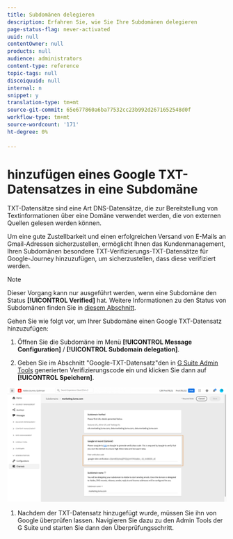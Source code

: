 ```yaml
---
title: Subdomänen delegieren
description: Erfahren Sie, wie Sie Ihre Subdomänen delegieren
page-status-flag: never-activated
uuid: null
contentOwner: null
products: null
audience: administrators
content-type: reference
topic-tags: null
discoiquuid: null
internal: n
snippet: y
translation-type: tm+mt
source-git-commit: 65e677860a6ba77532cc23b992d2671652548d0f
workflow-type: tm+mt
source-wordcount: '171'
ht-degree: 0%

---
```



# hinzufügen eines Google TXT-Datensatzes in eine Subdomäne

TXT-Datensätze sind eine Art DNS-Datensätze, die zur Bereitstellung von Textinformationen über eine Domäne verwendet werden, die von externen Quellen gelesen werden können.

Um eine gute Zustellbarkeit und einen erfolgreichen Versand von E-Mails an Gmail-Adressen sicherzustellen, ermöglicht Ihnen das Kundenmanagement, Ihren Subdomänen besondere TXT-Verifizierungs-TXT-Datensätze für Google-Journey hinzuzufügen, um sicherzustellen, dass diese verifiziert werden.

>[!NOTE]
>
> Dieser Vorgang kann nur ausgeführt werden, wenn eine Subdomäne den Status **[!UICONTROL Verified]** hat. Weitere Informationen zu den Status von Subdomänen finden Sie in [diesem Abschnitt](access-subdomains.md).

Gehen Sie wie folgt vor, um Ihrer Subdomäne einen Google TXT-Datensatz hinzuzufügen:

1. Öffnen Sie die Subdomäne im Menü **[!UICONTROL Message Configuration]** / **[!UICONTROL Subdomain delegation]**.

1. Geben Sie im Abschnitt &quot;Google-TXT-Datensatz&quot;den in [G Suite Admin Tools](https://support.google.com/a/answer/183895) generierten Verifizierungscode ein und klicken Sie dann auf **[!UICONTROL Speichern]**.

![](../assets/subdomain-google-txt.png)

1. Nachdem der TXT-Datensatz hinzugefügt wurde, müssen Sie ihn von Google überprüfen lassen. Navigieren Sie dazu zu den Admin Tools der G Suite und starten Sie dann den Überprüfungsschritt.
